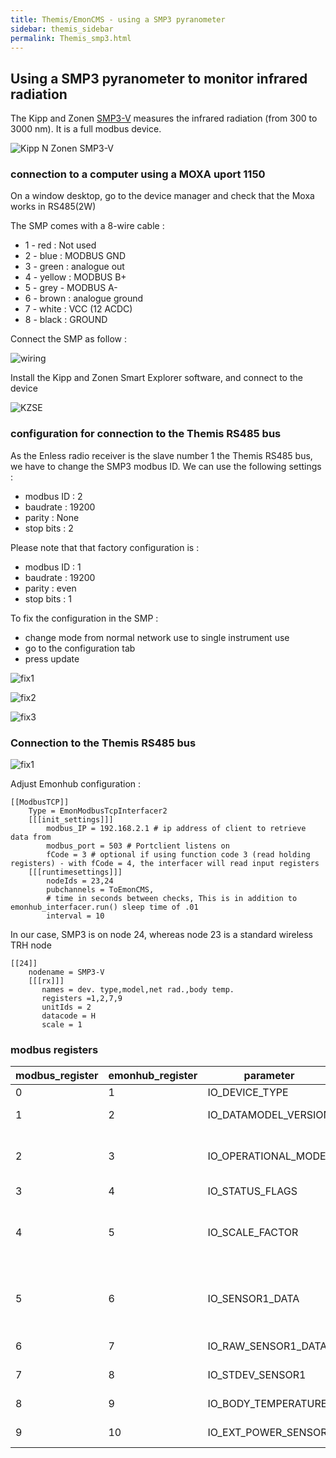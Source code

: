 ```yaml
---
title: Themis/EmonCMS - using a SMP3 pyranometer
sidebar: themis_sidebar
permalink: Themis_smp3.html
---
```

## Using a SMP3 pyranometer to monitor infrared radiation

The Kipp and Zonen [SMP3-V](https://www.kippzonen.com/Product/201/SMP3-Pyranometer#.XncyLCODM2w) measures the infrared radiation 
(from 300 to 3000 nm). It is a full modbus device.

![Kipp N Zonen SMP3-V](SMP3-V.jpg)

### connection to a computer using a MOXA uport 1150

On a window desktop, go to the device manager and check that the Moxa works in RS485(2W)

The SMP comes with a 8-wire cable :
- 1 - red : Not used
- 2 - blue : MODBUS GND
- 3 - green : analogue out
- 4 - yellow : MODBUS B+
- 5 - grey - MODBUS A-
- 6 - brown : analogue ground
- 7 - white : VCC (12 ACDC)
- 8 - black : GROUND

Connect the SMP as follow :

![wiring](wiring.jpg)

Install the Kipp and Zonen Smart Explorer software, and connect to the device

![KZSE](smart_explorer_1.png)

### configuration for connection to the Themis RS485 bus

As the Enless radio receiver is the slave number 1 the Themis RS485 bus, we have to change the SMP3 modbus ID.
We can use the following settings :
- modbus ID : 2
- baudrate : 19200
- parity : None
- stop bits : 2

Please note that that factory configuration is :
- modbus ID : 1
- baudrate : 19200
- parity : even
- stop bits : 1

To fix the configuration in the SMP :
- change mode from normal network use to single instrument use
- go to the configuration tab
- press update

![fix1](smart_explorer_single_instrument_use.png)

![fix2](smart_explorer_modbus.png)

![fix3](smart_explorer_update.png)

### Connection to the Themis RS485 bus

![fix1](connect_to_SR303.jpg)

Adjust Emonhub configuration :
````
[[ModbusTCP]]
    Type = EmonModbusTcpInterfacer2
    [[[init_settings]]]
        modbus_IP = 192.168.2.1 # ip address of client to retrieve data from
        modbus_port = 503 # Portclient listens on
        fCode = 3 # optional if using function code 3 (read holding registers) - with fCode = 4, the interfacer will read input registers
    [[[runtimesettings]]]
        nodeIds = 23,24
        pubchannels = ToEmonCMS,
        # time in seconds between checks, This is in addition to emonhub_interfacer.run() sleep time of .01
        interval = 10
````
In our case, SMP3 is on node 24, whereas node 23 is a standard wireless TRH node 
````
[[24]]
    nodename = SMP3-V
    [[[rx]]]
       names = dev. type,model,net rad.,body temp.
       registers =1,2,7,9
       unitIds = 2
       datacode = H
       scale = 1

````

### modbus registers


| modbus_register| emonhub_register | parameter | Name | Description |
|--------|--------|--------|--------|--------|
| 0 | 1 | IO_DEVICE_TYPE | DevType | type of the sensor |
| 1 | 2 | IO_DATAMODEL_VERSION | DataSet | Version of the object data model |
| 2 | 3 | IO_OPERATIONAL_MODE | DevMode |Operational mode: normal, service, calibration and so on |
| 3 | 4 | IO_STATUS_FLAGS | Status | Device Status flags |
| 4 | 5 | IO_SCALE_FACTOR | Range | Range and scale factor sensor data (determines number of decimal places) |
| 5 | 6 | IO_SENSOR1_DATA | Sensor1 | Temperature compensated radiation in W/m2 (Net radiation for SGR) |
| 6 | 7 | IO_RAW_SENSOR1_DATA | RawData1 | Net radiation (sensor 1) in W/m2 |
| 7 | 8 | IO_STDEV_SENSOR1 | StDev1 | Standard deviation IO_SENSOR1_DATA |
| 8 | 9 | IO_BODY_TEMPERATURE | BodyTemp | temperature in 0.1 °C |
| 9 | 10 | IO_EXT_POWER_SENSOR | VSupply | External power voltage |
